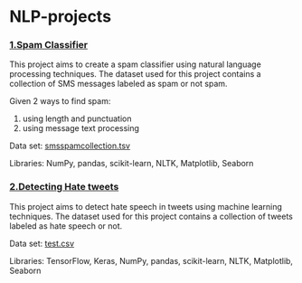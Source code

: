 # NLP-projects

### [1.Spam Classifier](https://github.com/PollyIva/NLP-projects/blob/main/Spam_Сlassifier/spam_recognition.ipynb)

This project aims to create a spam classifier using natural language processing techniques. The dataset used for this project contains a collection of SMS messages labeled as spam or not spam.

Given 2 ways to find spam:

  1. using length and punctuation
  2. using message text processing

Data set: [smsspamcollection.tsv](https://github.com/PollyIva/NLP-projects/blob/main/smsspamcollection.tsv)

Libraries: NumPy, pandas, scikit-learn, NLTK, Matplotlib, Seaborn


### [2.Detecting Hate tweets](https://github.com/PollyIva/NLP-projects/blob/main/DetectingHateTweets/toxify_ML.ipynb)

This project aims to detect hate speech in tweets using machine learning techniques. The dataset used for this project contains a collection of tweets labeled as hate speech or not.

Data set: [test.csv](https://www.kaggle.com/datasets/julian3833/jigsaw-toxic-comment-classification-challenge) 

Libraries: TensorFlow, Keras, NumPy, pandas, scikit-learn, NLTK, Matplotlib, Seaborn

